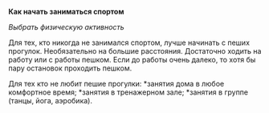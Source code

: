 **Как начать заниматься спортом**

*Выбрать физическую активность*

Для тех, кто никогда не занимался спортом, лучше начинать с пеших прогулок. Необязательно на большие расстояния. Достаточно ходить на работу или с работы пешком. Если до работы очень далеко, то хотя бы пару остановок проходить пешком.

Для тех кто не любит пешие прогулки:
*занятия дома в любое комфортное время;
*занятия в тренажерном зале;
*занятия в группе (танцы, йога, аэробика).